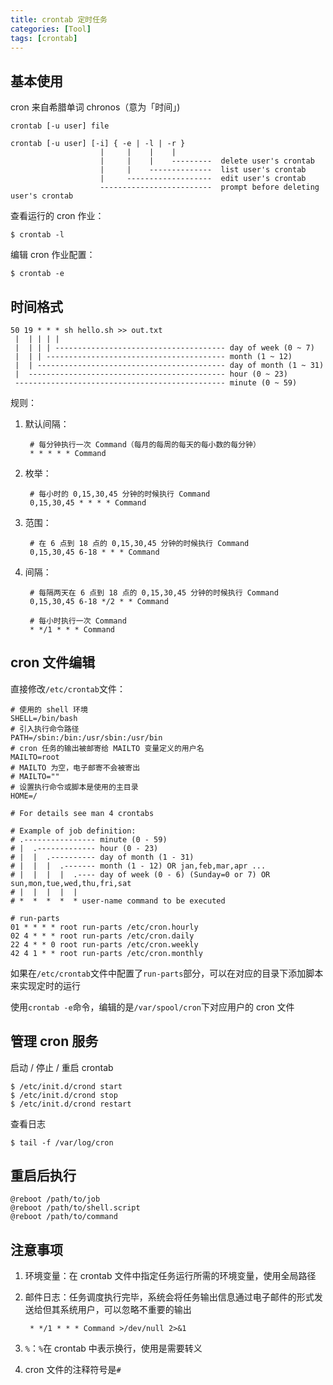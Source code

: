 ```yaml
---
title: crontab 定时任务
categories: [Tool]
tags: [crontab]
---
```


## 基本使用

cron 来自希腊单词 chronos（意为「时间」)

    crontab [-u user] file

    crontab [-u user] [-i] { -e | -l | -r }
                        |     |    |    |
                        |     |    |    ---------  delete user's crontab
                        |     |    --------------  list user's crontab
                        |     -------------------  edit user's crontab
                        -------------------------  prompt before deleting user's crontab

查看运行的 cron 作业：

    $ crontab -l

编辑 cron 作业配置：

    $ crontab -e

## 时间格式

    50 19 * * * sh hello.sh >> out.txt
     |  | | | |
     |  | | | -------------------------------------- day of week (0 ~ 7)
     |  | | ---------------------------------------- month (1 ~ 12)
     |  | ------------------------------------------ day of month (1 ~ 31)
     |  -------------------------------------------- hour (0 ~ 23)
     ----------------------------------------------- minute (0 ~ 59)

规则：

1. 默认间隔：

        # 每分钟执行一次 Command（每月的每周的每天的每小数的每分钟）
        * * * * * Command

2. 枚举：

        # 每小时的 0,15,30,45 分钟的时候执行 Command
        0,15,30,45 * * * * Command

3. 范围：

        # 在 6 点到 18 点的 0,15,30,45 分钟的时候执行 Command
        0,15,30,45 6-18 * * * Command

3. 间隔：

        # 每隔两天在 6 点到 18 点的 0,15,30,45 分钟的时候执行 Command
        0,15,30,45 6-18 */2 * * Command

        # 每小时执行一次 Command
        * */1 * * * Command

## cron 文件编辑

直接修改`/etc/crontab`文件：

``` crontab
# 使用的 shell 环境
SHELL=/bin/bash
# 引入执行命令路径
PATH=/sbin:/bin:/usr/sbin:/usr/bin
# cron 任务的输出被邮寄给 MAILTO 变量定义的用户名
MAILTO=root
# MAILTO 为空，电子邮寄不会被寄出
# MAILTO=""
# 设置执行命令或脚本是使用的主目录
HOME=/

# For details see man 4 crontabs

# Example of job definition:
# .---------------- minute (0 - 59)
# |  .------------- hour (0 - 23)
# |  |  .---------- day of month (1 - 31)
# |  |  |  .------- month (1 - 12) OR jan,feb,mar,apr ...
# |  |  |  |  .---- day of week (0 - 6) (Sunday=0 or 7) OR sun,mon,tue,wed,thu,fri,sat
# |  |  |  |  |
# *  *  *  *  * user-name command to be executed

# run-parts
01 * * * * root run-parts /etc/cron.hourly
02 4 * * * root run-parts /etc/cron.daily
22 4 * * 0 root run-parts /etc/cron.weekly
42 4 1 * * root run-parts /etc/cron.monthly
```

如果在`/etc/crontab`文件中配置了`run-parts`部分，可以在对应的目录下添加脚本来实现定时的运行

使用`crontab -e`命令，编辑的是`/var/spool/cron`下对应用户的 cron 文件

## 管理 cron 服务

启动 / 停止 / 重启 crontab

    $ /etc/init.d/crond start
    $ /etc/init.d/crond stop
    $ /etc/init.d/crond restart

查看日志

    $ tail -f /var/log/cron

## 重启后执行

``` crontab
@reboot /path/to/job
@reboot /path/to/shell.script
@reboot /path/to/command
```

## 注意事项

1. 环境变量：在 crontab 文件中指定任务运行所需的环境变量，使用全局路径

2. 邮件日志：任务调度执行完毕，系统会将任务输出信息通过电子邮件的形式发送给但其系统用户，可以忽略不重要的输出

        * */1 * * * Command >/dev/null 2>&1

3. `%`：`%`在 crontab 中表示换行，使用是需要转义

4. cron 文件的注释符号是`#`
